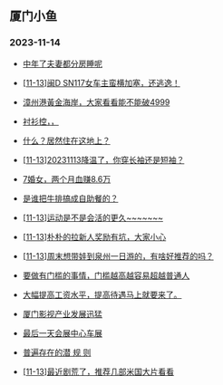 ## 厦门小鱼 
### 2023-11-14

+ [中年了夫妻都分房睡呢](http://bbs.xmfish.com/read-htm-tid-18104729.html)

+ [[11-13]闽D SN117女车主蛮横加塞，还逃逸！](http://bbs.xmfish.com/read-htm-tid-18104844.html)

+ [漳州港黃金海岸，大家看看能不能破4999](http://bbs.xmfish.com/read-htm-tid-18104804.html)

+ [衬衫控，，](http://bbs.xmfish.com/read-htm-tid-18104753.html)

+ [什么？居然住在这地上？](http://bbs.xmfish.com/read-htm-tid-18104816.html)

+ [[11-13]20231113降温了，你穿长袖还是短袖？](http://bbs.xmfish.com/read-htm-tid-18104783.html)

+ [7婚女，两个月血赚8.6万](http://bbs.xmfish.com/read-htm-tid-18104962.html)

+ [是谁把牛排搞成自助餐的？](http://bbs.xmfish.com/read-htm-tid-18104938.html)

+ [[11-13]运动是不是会活的更久~~~~~~~](http://bbs.xmfish.com/read-htm-tid-18105015.html)

+ [[11-13]朴朴的拉新人奖励有坑，大家小心](http://bbs.xmfish.com/read-htm-tid-18104801.html)

+ [[11-13]周末想带娃到泉州一日游的，有啥好推荐的吗？](http://bbs.xmfish.com/read-htm-tid-18104979.html)

+ [要做有门槛的事情，门槛越高越容易超越普通人](http://bbs.xmfish.com/read-htm-tid-18104955.html)

+ [大幅提高工资水平，提高待遇马上就要来了。](http://bbs.xmfish.com/read-htm-tid-18105126.html)

+ [厦门影视产业发展迅猛](http://bbs.xmfish.com/read-htm-tid-18105042.html)

+ [最后一天会展中心车展](http://bbs.xmfish.com/read-htm-tid-18104971.html)

+ [普遍存在的潜  规  则](http://bbs.xmfish.com/read-htm-tid-18105005.html)

+ [[11-13]最近剧荒了，推荐几部米国大片看看](http://bbs.xmfish.com/read-htm-tid-18105070.html)

